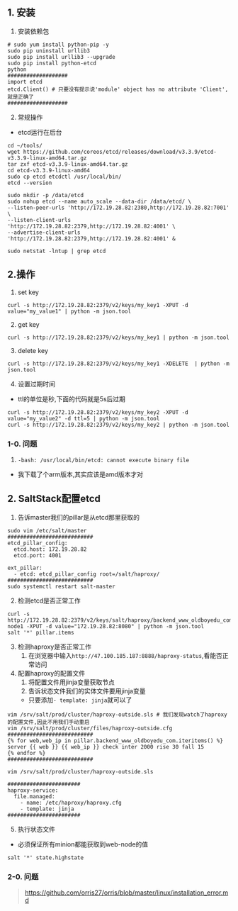 ## 1. 安装

1. 安装依赖包

```
# sudo yum install python-pip -y
sudo pip uninstall urllib3
sudo pip install urllib3 --upgrade
sudo pip install python-etcd
python
###################
import etcd
etcd.Client() # 只要没有提示说'module' object has no attribute 'Client',就是正确了
###################
```

2. 常规操作
- etcd运行在后台

```
cd ~/tools/
wget https://github.com/coreos/etcd/releases/download/v3.3.9/etcd-v3.3.9-linux-amd64.tar.gz
tar zxf etcd-v3.3.9-linux-amd64.tar.gz
cd etcd-v3.3.9-linux-amd64
sudo cp etcd etcdctl /usr/local/bin/
etcd --version

sudo mkdir -p /data/etcd
sudo nohup etcd --name auto_scale --data-dir /data/etcd/ \
--listen-peer-urls 'http://172.19.28.82:2380,http://172.19.28.82:7001' \
--listen-client-urls 'http://172.19.28.82:2379,http://172.19.28.82:4001' \
--advertise-client-urls 'http://172.19.28.82:2379,http://172.19.28.82:4001' &

sudo netstat -lntup | grep etcd
```

## 2.操作

1. set key

```
curl -s http://172.19.28.82:2379/v2/keys/my_key1 -XPUT -d value="my_value1" | python -m json.tool
```

2. get key

```
curl -s http://172.19.28.82:2379/v2/keys/my_key1 | python -m json.tool
```

3. delete key

```
curl -s http://172.19.28.82:2379/v2/keys/my_key1 -XDELETE  | python -m json.tool
```

4. 设置过期时间

- ttl的单位是秒,下面的代码就是5s后过期

```
curl -s http://172.19.28.82:2379/v2/keys/my_key2 -XPUT -d value="my_value2" -d ttl=5 | python -m json.tool
curl -s http://172.19.28.82:2379/v2/keys/my_key2 | python -m json.tool
```

### 1-0. 问题

1. `-bash: /usr/local/bin/etcd: cannot execute binary file`

- 我下载了个arm版本,其实应该是amd版本才对

## 2. SaltStack配置etcd

1. 告诉master我们的pillar是从etcd那里获取的

```
sudo vim /etc/salt/master
###########################
etcd_pillar_config:
  etcd.host: 172.19.28.82
  etcd.port: 4001

ext_pillar:
  - etcd: etcd_pillar_config root=/salt/haproxy/
###########################
sudo systemctl restart salt-master
```

2. 检测etcd是否正常工作

```
curl -s http://172.19.28.82:2379/v2/keys/salt/haproxy/backend_www_oldboyedu_com/web-node1 -XPUT -d value="172.19.28.82:8080" | python -m json.tool
salt '*' pillar.items
```

3. 检测haproxy是否正常工作
    1. 在浏览器中输入`http://47.100.185.187:8888/haproxy-status`,看能否正常访问
4. 配置haproxy的配置文件
    1. 将配置文件用jinja变量获取节点
    2. 告诉状态文件我们的实体文件要用jinja变量
    + 只要添加`- template: jinja`就可以了
```
vim /srv/salt/prod/cluster/haproxy-outside.sls # 我们发现watch了haproxy的配置文件,因此不用我们手动重启
vim /srv/salt/prod/cluster/files/haproxy-outside.cfg 
###########################
{% for web,web_ip in pillar.backend_www_oldboyedu_com.iteritems() %}
server {{ web }} {{ web_ip }} check inter 2000 rise 30 fall 15
{% endfor %}
###########################

vim /srv/salt/prod/cluster/haproxy-outside.sls

#######################
haproxy-service:
  file.managed:
    - name: /etc/haproxy/haproxy.cfg
    - template: jinja 
#######################
```
5. 执行状态文件
+ 必须保证所有minion都能获取到web-node的值
```
salt '*' state.highstate
```



### 2-0. 问题

> https://github.com/orris27/orris/blob/master/linux/installation_error.md
